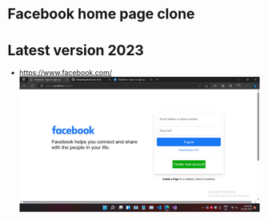# Facebook home page clone
# Latest version 2023
* https://www.facebook.com/
![alt text](https://github.com/ideepakpg/facebook-clone/blob/main/images/Screenshot%20(85).png?raw=true)


